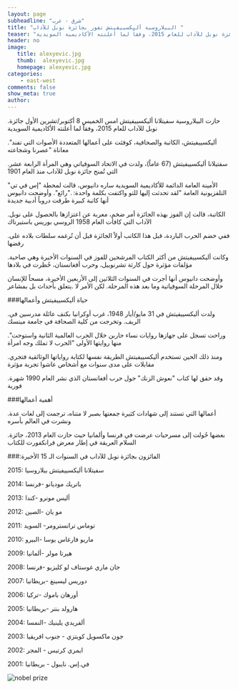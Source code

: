 ```yaml
---
layout: page
subheadline: "شرق - غرب"
title: "البيلاروسية أليكسييفيتش تفوز بجائزة نوبل للآداب "
teaser: "حازت البيلاروسية سفيتلانا أليكسييفيتش امس الخميس 8 أكتوبر/تشرين الأول جائزة نوبل للآداب للعام 2015، وفقاً لما أعلنته الأكاديمية السويدية"
header: no
image:
   title: alexyevic.jpg
   thumb:  alexyevic.jpg
   homepage: alexyevic.jpg
categories:
    - east-west
comments: false
show_meta: true
author:
---
```


.حازت البيلاروسية سفيتلانا أليكسييفيتش امس الخميس 8 أكتوبر/تشرين الأول جائزة نوبل للآداب للعام 2015، وفقاً لما أعلنته الأكاديمية السويدية

."أليكسييفيتش، الكاتبة والصحافية، كوفئت على أعمالها المتعددة الأصوات التي تفند معاناة "عصرنا وشجاعته

.سفتيلانا أليكسييفيتش (67 عاماً)، ولدت في الاتحاد السوفياتي وهي المرأة الرابعة عشر التي تُمنح جائزة نوبل للآداب منذ العام 1901

الأمينة العامة الدائمة للأكاديمية السويدية ساره دانيوس، قالت لمحطة "إس في تي" التلفزيونية العامة "لقد تحدثت إليها للتو واكتفت بكلمة واحدة: ."رائع". وأوضحت دانيوس أنها كاتبة كبيرة طرقت دروباً أدبية جديدة

.الكاتبة، قالت إن الفوز بهذه الجائزة أمر ضخم، معربة عن اعتزازها بالحصول على نوبل الآداب التي كافأت العام 1958 الروسي بوريس باستيرناك

.ففي خضم الحرب الباردة، قبل هذا الكاتب أولاً الجائزة قبل أن تُرغمه سلطات بلاده على رفضها

.وكانت أليكسييفيتش من أكثر الكتاب المرشحين للفوز في السنوات الأخيرة وهي صاحبة مؤلفات مؤثرة حول كارثة تشرنوبيل، وحرب أفغانستان، حُظرت في بلادها

وأوضحت دانيوس أنها أجرت في السنوات الثلاثين إلى الأربعين الأخيرة، مسحاً للإنسان خلال المرحلة السوفياتية وما بعد هذه المرحلة. لكن الأمر لا .يتعلق بأحداث بل بمشاعر

###حياة أليكسييفيتش وأعمالها

.ولدت أليكسييفيتش في 31 مايو/أيار 1948، غرب أوكرانيا بكنف عائلة مدرسين في الريف. وتخرجت من كلية الصحافة في جامعة مينسك

."وراحت تسجل على جهازها روايات نساء حاربن خلال الحرب العالمية الثانية واستوحت منها روايتها الأولى "الحرب لا تملك وجه امرأة

.ومنذ ذلك الحين تستخدم أليكسييفيتش الطريقة نفسها لكتابة رواياتها الوثائقية فتجري مقابلات على مدى سنوات مع أشخاص عاشوا تجربة مؤثرة

.وقد حقق لها كتاب "نعوش الزنك" حول حرب أفغانستان الذي نشر العام 1990 شهرة فورية

###أهمية أعمالها

.أعمالها التي تستند إلى شهادات كثيرة جمعتها بصبر لا متناه، ترجمت إلى لغات عدة ونشرت في العالم بأسره

.بعضها حُولت إلى مسرحيات عرضت في فرنسا وألمانيا حيث حازت العام 2013، جائزة السلام العريقة في إطار معرض فرانكفورت للكتاب

###:الفائزون بجائزة نوبل للآداب في السنوات الـ 15 الأخيرة

2015: سفيتلانا أليكسييفيتش بيلاروسيا

2014: باتريك موديانو -فرنسا

2013: أليس مونرو -كندا

2012: مو يان -الصين

2011: توماس ترانسترومر- السويد

2010: ماريو فارغاس يوسا -البيرو

2009: هيرتا مولر -ألمانيا

2008: جان ماري غوستاف لو كليزيو -فرنسا

2007: دوريس ليسينغ -بريطانيا

2006: أورهان باموك -تركيا

2005: هارولد بنتر -بريطانيا

2004: ألفريدي يلينيك -النمسا

2003: جون ماكسويل كويتزي - جنوب افريقيا

2002: ايمري كرتيس - المجر

2001: في.إس. نايبول - بريطانيا


<img src="{{ site.url }}/images/nobel-prize.jpg" alt="nobel prize"/>
